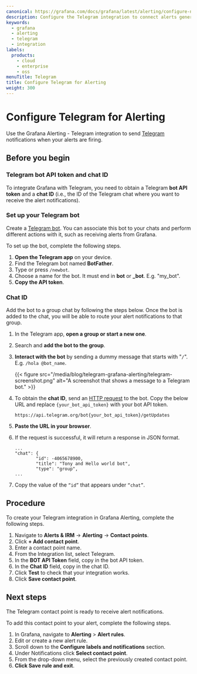 ```yaml
---
canonical: https://grafana.com/docs/grafana/latest/alerting/configure-notifications/manage-contact-points/integrations/configure-telegram/
description: Configure the Telegram integration to connect alerts generated by Grafana Alerting
keywords:
  - grafana
  - alerting
  - telegram
  - integration
labels:
  products:
    - cloud
    - enterprise
    - oss
menuTitle: Telegram
title: Configure Telegram for Alerting
weight: 300
---
```


# Configure Telegram for Alerting

Use the Grafana Alerting - Telegram integration to send [Telegram](https://telegram.org/) notifications when your alerts are firing.

## Before you begin

### Telegram bot API token and chat ID

To integrate Grafana with Telegram, you need to obtain a Telegram **bot API token** and a **chat ID** (i.e., the ID of the Telegram chat where you want to receive the alert notifications).

### Set up your Telegram bot

Create a [Telegram bot](https://core.telegram.org/bots/api). You can associate this bot to your chats and perform different actions with it, such as receiving alerts from Grafana.

To set up the bot, complete the following steps.

1. **Open the Telegram app** on your device.
1. Find the Telegram bot named **BotFather**.
1. Type or press `/newbot`.
1. Choose a name for the bot. It must end in **bot** or **\_bot**. E.g. "my_bot".
1. **Copy the API token**.

### Chat ID

Add the bot to a group chat by following the steps below. Once the bot is added to the chat, you will be able to route your alert notifications to that group.

1. In the Telegram app, **open a group or start a new one**.
1. Search and **add the bot to the group**.
1. **Interact with the bot** by sending a dummy message that starts with "`/`". E.g. `/hola @bot_name`.

   {{< figure src="/media/blog/telegram-grafana-alerting/telegram-screenshot.png" alt="A screenshot that shows a message to a Telegram bot." >}}

1. To obtain the **chat ID**, send an [HTTP request](https://core.telegram.org/bots/api#getupdates) to the bot. Copy the below URL and replace `{your_bot_api_token}` with your bot API token.

   ```
   https://api.telegram.org/bot{your_bot_api_token}/getUpdates
   ```

1. **Paste the URL in your browser**.
1. If the request is successful, it will return a response in JSON format.

   ```
   ...
   "chat": {
           "id": -4065678900,
           "title": "Tony and Hello world bot",
           "type": "group",
   ...
   ```

1. Copy the value of the `“id”` that appears under `“chat”`.

## Procedure

To create your Telegram integration in Grafana Alerting, complete the following steps.

1. Navigate to **Alerts & IRM** -> **Alerting** -> **Contact points**.
1. Click **+ Add contact point**.
1. Enter a contact point name.
1. From the Integration list, select Telegram.
1. In the **BOT API Token** field, copy in the bot API token.
1. In the **Chat ID** field, copy in the chat ID.
1. Click **Test** to check that your integration works.
1. Click **Save contact point**.

## Next steps

The Telegram contact point is ready to receive alert notifications.

To add this contact point to your alert, complete the following steps.

1. In Grafana, navigate to **Alerting** > **Alert rules**.
1. Edit or create a new alert rule.
1. Scroll down to the **Configure labels and notifications** section.
1. Under Notifications click **Select contact point**.
1. From the drop-down menu, select the previously created contact point.
1. **Click Save rule and exit**.
